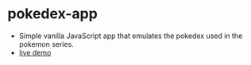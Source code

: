 # pokedex-app

- Simple vanilla JavaScript app that emulates the pokedex used in the pokemon series.
- [live demo](https://alvaromedia.github.io/pokedex-app/)
